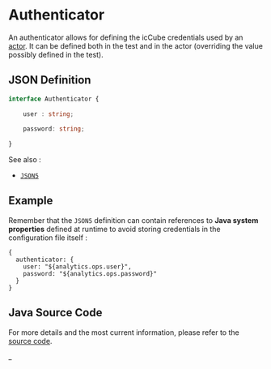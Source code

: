 # Authenticator

An authenticator allows for defining the icCube credentials used by an [actor](./Actor.md). It can be defined
both in the test and in the actor (overriding the value possibly defined in the test).

## JSON Definition

```typescript
interface Authenticator {
    
    user : string;
    
    password: string;
    
}
```

See also :

- [`JSON5`](./JSON5.md)

## Example

Remember that the `JSON5` definition can contain references to **Java system properties** defined at runtime
to avoid storing credentials in the configuration file itself :

```json5
{
  authenticator: {
    user: "${analytics.ops.user}",
    password: "${analytics.ops.password}"
  }
}
```

## Java Source Code

For more details and the most current information, please refer to
the [source code](../../../src/main/java/ic3/analyticsops/test/AOAuthenticator.java).

_